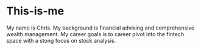 # This-is-me
My name is Chris. My background is financial advising and comprehensive wealth management. My career goals is to career pivot into the fintech space with a stong focus on stock analysis. 
